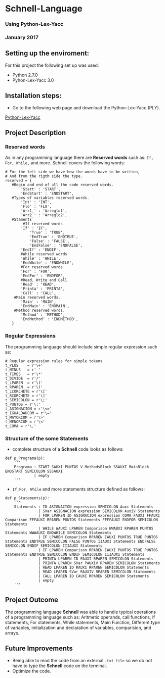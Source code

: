 # Schnell-Language
### Using Python-Lex-Yacc
### January 2017

## Setting up the enviroment:
For this project the following set up was used:
- Python 2.7.0
- Pyhon-Lex-Yacc 3.0

## Installation steps:
- Go to the following web page and download the Python-Lex-Yacc (PLY).

[Python-Lex-Yacc](https://www.dabeaz.com/ply/)

## Project Description
### Reserved words 
As in any programming language there are **Reserved words** such as: ```If, For, While,``` and more. Schnell covers the following words:

```#Reserved words for Schnell
# For the left side we have how the words have to be written,
# And from the rigth side the type.
reserved = {
   #Begin and end of all the code reserved words.
       'Start' : 'START',
       'EndStart' : 'ENDSTART',
   #Types of variables reserved words.
       'Int' : 'INT',
       'Flo' : 'FLO',
       'Arr1_' : 'Arreglo1',
       'Arr2_' : 'Arreglo2',
   #Staments
        #If reserved words
       'If' : 'IF',
           'True' : 'TRUE',
           'EndTrue' : 'ENDTRUE',
           'False' : 'FALSE',
           'EndFalse' : 'ENDFALSE',
       'EndIf' : 'ENDIF',
       #While reserved words
       'While' : 'WHILE',
       'EndWhile' : 'ENDWHILE',
       #For reserved words
       'For' : 'FOR',
       'EndFor' : 'ENDFOR',
       #Read, Write and Call
       'Read' : 'READ',
       'Printa' : 'PRINTA',
       'Call' : 'CALL',
    #Main reserved words.
       'Main' : 'MAIN',
       'EndMain' : 'ENDMAIN',
    #Method reserved words.
       'Method' : 'METHOD',
       'EndMethod' : 'ENDMETHOD',
   }
```


### Regular Expressions 
The programming language should include simple regular expression such as:
```
# Regular expression rules for simple tokens
t_PLUS    = r'\+'
t_MINUS   = r'-'
t_TIMES   = r'\*'
t_DIVIDE  = r'/'
t_LPAREN  = r'\('
t_RPAREN  = r'\)'
t_LCORCHETE = r'\['
t_RCORCHETE = r'\]'
t_SEMICOLON = r'\;'
t_PUNTOS = r'\:'
t_ASIGNACION = r'\<='
t_IGUALDADCOM = r'\='
t_MAYORCOM = r'\>'
t_MENORCOM = r'\<'
t_COMA = r'\,'
```
### Structure of the some Statements 
- complete structure of a **Schnell** code looks as follows:
```
def p_Programa(p):
    '''
    Programa : START SAUXI PUNTOS V MethodsBlock SSAUXI MainBlock ENDSTART SEMICOLON SSSAUXI
             | empty
    '''
```
- ```If,For, While``` and more statements structure defined as follows:

```
def p_Statements(p): 
    '''
    Statements : ID ASIGNACION expression SEMICOLON Auxi Statements
               | SVar ASIGNACION expression SEMICOLON AuxiV Statements
               | FOR LPAREN ID ASIGNACION expression COMA FAUXI FFAUXI Comparison FFFAUXI RPAREN PUNTOS Statements FFFFAUXI ENDFOR SEMICOLON Statements
               | WHILE WAUXI LPAREN Comparison WWAUXI RPAREN PUNTOS Statements WWWAUXI ENDWHILE SEMICOLON Statements
               | IF LPAREN Comparison RPAREN IAUXI PUNTOS TRUE PUNTOS Statements ENDTRUE SEMICOLON FALSE PUNTOS IIAUXI Statements ENDFALSE SEMICOLON ENDIF SEMICOLON IIIAUXI Statements
               | IF LPAREN Comparison RPAREN IAUXI PUNTOS TRUE PUNTOS Statements ENDTRUE SEMICOLON ENDIF SEMICOLON IIIAUXI Statements
               | PRINTA LPAREN ID PAUXI RPAREN SEMICOLON Statements
               | PRINTA LPAREN SVar PAUXIV RPAREN SEMICOLON Statements
               | READ LPAREN ID RAUXI RPAREN SEMICOLON Statements
               | READ LPAREN SVar RAUXIV RPAREN SEMICOLON Statements
               | CALL LPAREN ID CAUXI RPAREN SEMICOLON Statements
               | empty
    '''
```

## Project Outcome
The programming language **Schnell** was able to handle typical operations of a programming language such as: Aritmetic operands, call functions, If statements, For statements, While statements, Main Function, Different type of variables, initialization and declaration of variables, comparision, and arrays. 

## Future Improvements
- Being able to read the code from an external ```.txt file``` so we do not have to type the **Schnell** code on the terminal.
- Optimize the code. 
